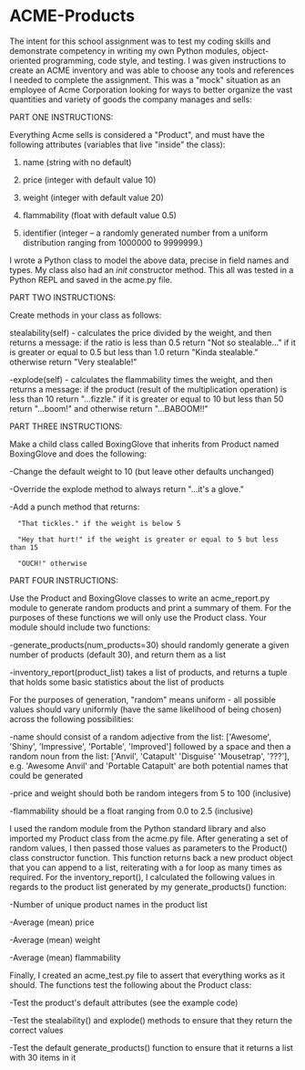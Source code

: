# ACME-Products
The intent for this school assignment was to test my coding skills and demonstrate competency in writing my own Python modules, object-oriented programming, code style, and testing. I was given instructions to create an ACME inventory and was able to choose any tools and references I needed to complete the assignment. 
This was a "mock" situation as an employee of Acme Corporation looking for ways to better organize the vast quantities and variety of goods the company manages and sells:


PART ONE INSTRUCTIONS:

Everything Acme sells is considered a "Product", and must have the following attributes (variables that live "inside" the class):

  1) name (string with no default)
 
  2) price (integer with default value 10)
 
  3) weight (integer with default value 20)
 
  4) flammability (float with default value 0.5)
 
  5) identifier (integer – a randomly generated number from a uniform distribution ranging from 1000000 to 9999999.)

I wrote a Python class to model the above data, precise in field names and types. My class also had an _init_ constructor
method. This all was tested in a Python REPL and saved in the acme.py file.


PART TWO INSTRUCTIONS:

Create methods in your class as follows:

  stealability(self) - calculates the price divided by the weight, and then returns a message:
      if the ratio is less than 0.5 return "Not so stealable..."
      if it is greater or equal to 0.5 but less than 1.0 return "Kinda stealable."
      otherwise return "Very stealable!"
   
  -explode(self) - calculates the flammability times the weight, and then returns a message:
      if the product (result of the multiplication operation) is less than 10 return "...fizzle."
      if it is greater or equal to 10 but less than 50 return "...boom!"
      and otherwise return "...BABOOM!!"
   

PART THREE INSTRUCTIONS:

Make a child class called BoxingGlove that inherits from Product named BoxingGlove and does the following:

  -Change the default weight to 10 (but leave other defaults unchanged)
  
  -Override the explode method to always return "...it's a glove."
  
  -Add a punch method that returns: 
  
      "That tickles." if the weight is below 5
      
      "Hey that hurt!" if the weight is greater or equal to 5 but less than 15
      
      "OUCH!" otherwise


PART FOUR INSTRUCTIONS:

Use the Product and BoxingGlove classes to write an acme_report.py module to generate random products and print a summary of them. For the purposes of these functions we will only use the Product class.
Your module should include two functions:

-generate_products(num_products=30) should randomly generate a given number of products (default 30), and return them as a list

-inventory_report(product_list) takes a list of products, and returns a tuple that holds some basic statistics about the list of products

For the purposes of generation, "random" means uniform - all possible values should vary uniformly (have the same likelihood of being chosen) across the following possibilities:

  -name should consist of a random adjective from the list: ['Awesome', 'Shiny', 'Impressive', 'Portable', 'Improved'] followed by a space and then a random noun from    the list: ['Anvil', 'Catapult' 'Disguise' 'Mousetrap', '???'], e.g. 'Awesome Anvil' and 'Portable Catapult' are both potential names that could be generated

  -price and weight should both be random integers from 5 to 100 (inclusive)

  -flammability should be a float ranging from 0.0 to 2.5 (inclusive)

I used the random module from the Python standard library and also imported my Product class from the acme.py file. After generating a set of random values, I then passed those values as parameters to the Product() class constructor function. This function returns back a new product object that you can append to a list, reiterating with a for loop as many times as required. For the inventory_report(), I calculated the following values in regards to the product list generated by my generate_products() function:

  -Number of unique product names in the product list

  -Average (mean) price

  -Average (mean) weight

  -Average (mean) flammability

Finally, I created an acme_test.py file to assert that everything works as it should. The functions test the following about the Product class:

  -Test the product's default attributes (see the example code)
  
  -Test the stealability() and explode() methods to ensure that they return the correct values
  
  -Test the default generate_products() function to ensure that it returns a list with 30 items in it
